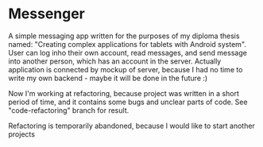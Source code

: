 # Messenger
A simple messaging app written for the purposes of my diploma thesis named: "Creating complex applications for tablets with Android system". User can log inho their own account, read messages, and send message into another person, which has an account in the server. Actually application is connected by mockup of server, because I had no time to write my own backend - maybe it will be done in the future :) 

Now I'm working at refactoring, because project was written in a short period of time, and it contains some bugs and unclear parts of code. See "code-refactoring" branch for result.

Refactoring is temporarily abandoned, because I would like to start another projects
